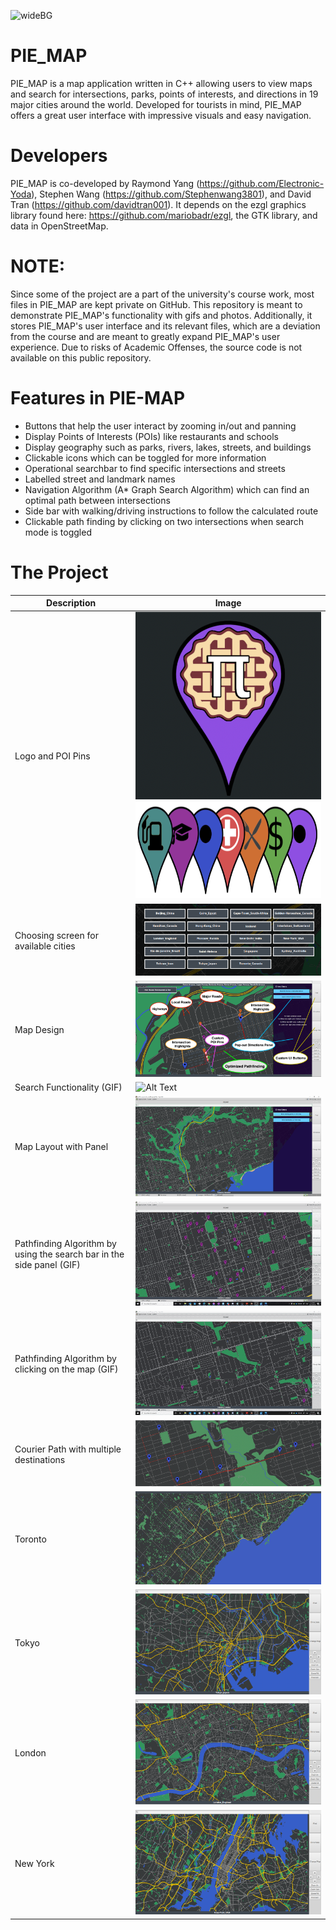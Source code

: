 ![wideBG](https://user-images.githubusercontent.com/83682911/131602318-140a58d3-aead-448e-a32a-3c14120a7b1b.png)
# PIE_MAP
PIE_MAP is a map application written in C++ allowing users to view maps and search for intersections, parks, points of interests, and directions in 19 major cities around the world. Developed for tourists in mind, PIE_MAP offers a great user interface with impressive visuals and easy navigation. 

# Developers
PIE_MAP is co-developed by Raymond Yang (https://github.com/Electronic-Yoda), Stephen Wang (https://github.com/Stephenwang3801), and David Tran (https://github.com/davidtran001). 
It depends on the ezgl graphics library found here: https://github.com/mariobadr/ezgl, the GTK library, and data in OpenStreetMap. 

# NOTE:
Since some of the project are a part of the university's course work, most files in PIE_MAP are kept private on GitHub. This repository is meant to demonstrate PIE_MAP's functionality with gifs and photos. Additionally, it stores PIE_MAP's user interface and its relevant files, which are a deviation from the course and are meant to greatly expand PIE_MAP's user experience. Due to risks of Academic Offenses, the source code is not available on this public repository.

# Features in PIE-MAP
- Buttons that help the user interact by zooming in/out and panning
- Display Points of Interests (POIs) like restaurants and schools
- Display geography such as parks, rivers, lakes, streets, and buildings
- Clickable icons which can be toggled for more information
- Operational searchbar to find specific intersections and streets
- Labelled street and landmark names
- Navigation Algorithm (A* Graph Search Algorithm) which can find an optimal path between intersections
- Side bar with walking/driving instructions to follow the calculated route
- Clickable path finding by clicking on two intersections when search mode is toggled

# The Project
| Description | Image |
|-------------|-------|
| Logo and POI Pins | <img src="https://github.com/Stephenwang3801/PIE_MAP/blob/main/images/Logo.png?raw=true" width="300" height="300"> <img src="https://github.com/Stephenwang3801/PIE_MAP/blob/main/images/Pins.png?raw=true" width="465" height="155"> |
| Choosing screen for available cities | <img src="https://github.com/Stephenwang3801/PIE_MAP/blob/main/images/Available%20Cities.png?raw=true"> |
| Map Design | <img src="https://github.com/Stephenwang3801/PIE_MAP/blob/main/images/Map%20Design.png?raw=true"> |
| Search Functionality (GIF) | ![Alt Text](https://github.com/Stephenwang3801/PIE_MAP/blob/main/images/Search.gif?raw=true) |
| Map Layout with Panel | <img src="https://github.com/Stephenwang3801/PIE_MAP/blob/main/images/Map%20Layout%20With%20Panel.png?raw=true"> |
| Pathfinding Algorithm by using the search bar in the side panel (GIF) | <img src="https://github.com/Stephenwang3801/PIE_MAP/blob/main/images/Direction%20Algo%20Keyboard.gif?raw=true"> | 
| Pathfinding Algorithm by clicking on the map (GIF) | <img src="https://github.com/Stephenwang3801/PIE_MAP/blob/main/images/Direction%20Algo%20Clicking.gif?raw=true"> | 
| Courier Path with multiple destinations | <img src="https://github.com/Stephenwang3801/PIE_MAP/blob/main/images/Courier%20Path.png?raw=true"> | 
| Toronto | <img src="https://github.com/Stephenwang3801/PIE_MAP/blob/main/images/Toronto.png?raw=true"> | 
| Tokyo | <img src="https://github.com/Stephenwang3801/PIE_MAP/blob/main/images/Tokyo.png?raw=true"> | 
| London | <img src="https://github.com/Stephenwang3801/PIE_MAP/blob/main/images/London.png?raw=true"> | 
| New York | <img src="https://github.com/Stephenwang3801/PIE_MAP/blob/main/images/New%20York.png?raw=true"> | 
